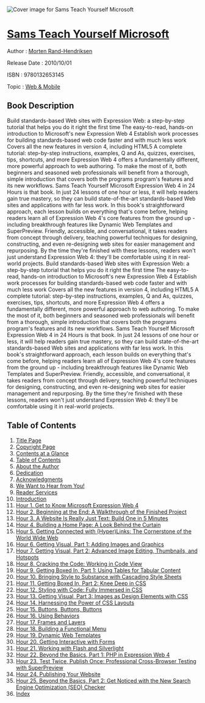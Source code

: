 ![Cover image for Sams Teach Yourself Microsoft](https://imgdetail.ebookreading.net/cover/cover/web_mobile/EB9780132653145.jpg)

[Sams Teach Yourself Microsoft](https://ebookreading.net/view/book/Sams+Teach+Yourself+Microsoft-EB9780132653145_1.html "Sams Teach Yourself Microsoft")
====================================================================================================================

Author : [Morten Rand-Hendriksen](https://ebookreading.net/search/author/Morten+Rand-Hendriksen)

Release Date : 2010/10/01

ISBN : 9780132653145

Topic : [Web & Mobile](https://ebookreading.net/search/category/web-mobile)

Book Description
-----------------

Build standards-based Web sites with Expression Web: a step-by-step tutorial that helps you do it right the first time
The easy-to-read, hands-on introduction to Microsoft's new Expression Web 4
Establish work processes for building standards-based web code faster and with much less work
Covers all the new features in version 4, including HTML5
A complete tutorial: step-by-step instructions, examples, Q and As, quizzes, exercises, tips, shortcuts, and more
Expression Web 4 offers a fundamentally different, more powerful approach to web authoring. To make the most of it, both beginners and seasoned web professionals will benefit from a thorough, simple introduction that covers both the programs program's features and its new workflows. Sams Teach Yourself Microsoft Expression Web 4 in 24 Hours is that book. In just 24 lessons of one hour or less, it will help readers gain true mastery, so they can build state-of-the-art standards-based Web sites and applications with far less work. In this book's straightforward approach, each lesson builds on everything that's come before, helping readers learn all of Expression Web 4's core features from the ground up - including breakthrough features like Dynamic Web Templates and SuperPreview. Friendly, accessible, and conversational, it takes readers from concept through delivery, teaching powerful techniques for designing, constructing, and even re-designing web sites for easier management and repurposing. By the time they're finished with these lessons, readers won't just understand Expression Web 4: they'll be comfortable using it in real-world projects.
              Build standards-based Web sites with Expression Web: a step-by-step tutorial that helps you do it right the first time
The easy-to-read, hands-on introduction to Microsoft's new Expression Web 4
Establish work processes for building standards-based web code faster and with much less work
Covers all the new features in version 4, including HTML5
A complete tutorial: step-by-step instructions, examples, Q and As, quizzes, exercises, tips, shortcuts, and more
Expression Web 4 offers a fundamentally different, more powerful approach to web authoring. To make the most of it, both beginners and seasoned web professionals will benefit from a thorough, simple introduction that covers both the programs program's features and its new workflows. Sams Teach Yourself Microsoft Expression Web 4 in 24 Hours is that book. In just 24 lessons of one hour or less, it will help readers gain true mastery, so they can build state-of-the-art standards-based Web sites and applications with far less work. In this book's straightforward approach, each lesson builds on everything that's come before, helping readers learn all of Expression Web 4's core features from the ground up - including breakthrough features like Dynamic Web Templates and SuperPreview. Friendly, accessible, and conversational, it takes readers from concept through delivery, teaching powerful techniques for designing, constructing, and even re-designing web sites for easier management and repurposing. By the time they're finished with these lessons, readers won't just understand Expression Web 4: they'll be comfortable using it in real-world projects.
              
Table of Contents
-----------------

1. [Title Page](https://ebookreading.net/view/book/Sams+Teach+Yourself+Microsoft-EB9780132653145_2.html)
1. [Copyright Page](https://ebookreading.net/view/book/Sams+Teach+Yourself+Microsoft-EB9780132653145_3.html)
1. [Contents at a Glance](https://ebookreading.net/view/book/Sams+Teach+Yourself+Microsoft-EB9780132653145_4.html)
1. [Table of Contents](https://ebookreading.net/view/book/Sams+Teach+Yourself+Microsoft-EB9780132653145_5.html)
1. [About the Author](https://ebookreading.net/view/book/Sams+Teach+Yourself+Microsoft-EB9780132653145_6.html)
1. [Dedication](https://ebookreading.net/view/book/Sams+Teach+Yourself+Microsoft-EB9780132653145_7.html)
1. [Acknowledgments](https://ebookreading.net/view/book/Sams+Teach+Yourself+Microsoft-EB9780132653145_8.html)
1. [We Want to Hear from You!](https://ebookreading.net/view/book/Sams+Teach+Yourself+Microsoft-EB9780132653145_9.html)
1. [Reader Services](https://ebookreading.net/view/book/Sams+Teach+Yourself+Microsoft-EB9780132653145_10.html)
1. [Introduction](https://ebookreading.net/view/book/Sams+Teach+Yourself+Microsoft-EB9780132653145_11.html)
1. [Hour 1. Get to Know Microsoft Expression Web 4](https://ebookreading.net/view/book/Sams+Teach+Yourself+Microsoft-EB9780132653145_12.html)
1. [Hour 2. Beginning at the End: A Walkthrough of the Finished Project](https://ebookreading.net/view/book/Sams+Teach+Yourself+Microsoft-EB9780132653145_13.html)
1. [Hour 3. A Website Is Really Just Text: Build One in 5 Minutes](https://ebookreading.net/view/book/Sams+Teach+Yourself+Microsoft-EB9780132653145_14.html)
1. [Hour 4. Building a Home Page: A Look Behind the Curtain](https://ebookreading.net/view/book/Sams+Teach+Yourself+Microsoft-EB9780132653145_15.html)
1. [Hour 5. Getting Connected with (Hyper)Links: The Cornerstone of the World Wide Web](https://ebookreading.net/view/book/Sams+Teach+Yourself+Microsoft-EB9780132653145_16.html)
1. [Hour 6. Getting Visual, Part 1: Adding Images and Graphics](https://ebookreading.net/view/book/Sams+Teach+Yourself+Microsoft-EB9780132653145_17.html)
1. [Hour 7. Getting Visual, Part 2: Advanced Image Editing, Thumbnails, and Hotspots](https://ebookreading.net/view/book/Sams+Teach+Yourself+Microsoft-EB9780132653145_18.html)
1. [Hour 8. Cracking the Code: Working in Code View](https://ebookreading.net/view/book/Sams+Teach+Yourself+Microsoft-EB9780132653145_19.html)
1. [Hour 9. Getting Boxed In, Part 1: Using Tables for Tabular Content](https://ebookreading.net/view/book/Sams+Teach+Yourself+Microsoft-EB9780132653145_20.html)
1. [Hour 10. Bringing Style to Substance with Cascading Style Sheets](https://ebookreading.net/view/book/Sams+Teach+Yourself+Microsoft-EB9780132653145_21.html)
1. [Hour 11. Getting Boxed In, Part 2: Knee Deep in CSS](https://ebookreading.net/view/book/Sams+Teach+Yourself+Microsoft-EB9780132653145_23.html)
1. [Hour 12. Styling with Code: Fully Immersed in CSS](https://ebookreading.net/view/book/Sams+Teach+Yourself+Microsoft-EB9780132653145_0.html)
1. [Hour 13. Getting Visual, Part 3: Images as Design Elements with CSS](https://ebookreading.net/view/book/Sams+Teach+Yourself+Microsoft-EB9780132653145_24.html)
1. [Hour 14. Harnessing the Power of CSS Layouts](https://ebookreading.net/view/book/Sams+Teach+Yourself+Microsoft-EB9780132653145_25.html)
1. [Hour 15. Buttons, Buttons, Buttons](https://ebookreading.net/view/book/Sams+Teach+Yourself+Microsoft-EB9780132653145_26.html)
1. [Hour 16. Using Behaviors](https://ebookreading.net/view/book/Sams+Teach+Yourself+Microsoft-EB9780132653145_27.html)
1. [Hour 17. Frames and Layers](https://ebookreading.net/view/book/Sams+Teach+Yourself+Microsoft-EB9780132653145_28.html)
1. [Hour 18. Building a Functional Menu](https://ebookreading.net/view/book/Sams+Teach+Yourself+Microsoft-EB9780132653145_29.html)
1. [Hour 19. Dynamic Web Templates](https://ebookreading.net/view/book/Sams+Teach+Yourself+Microsoft-EB9780132653145_30.html)
1. [Hour 20. Getting Interactive with Forms](https://ebookreading.net/view/book/Sams+Teach+Yourself+Microsoft-EB9780132653145_31.html)
1. [Hour 21. Working with Flash and Silverlight](https://ebookreading.net/view/book/Sams+Teach+Yourself+Microsoft-EB9780132653145_32.html)
1. [Hour 22. Beyond the Basics, Part 1: PHP in Expression Web 4](https://ebookreading.net/view/book/Sams+Teach+Yourself+Microsoft-EB9780132653145_33.html)
1. [Hour 23. Test Twice, Publish Once: Professional Cross-Browser Testing with SuperPreview](https://ebookreading.net/view/book/Sams+Teach+Yourself+Microsoft-EB9780132653145_34.html)
1. [Hour 24. Publishing Your Website](https://ebookreading.net/view/book/Sams+Teach+Yourself+Microsoft-EB9780132653145_35.html)
1. [Hour 25. Beyond the Basics, Part 2: Get Noticed with the New Search Engine Optimization (SEO) Checker](https://ebookreading.net/view/book/Sams+Teach+Yourself+Microsoft-EB9780132653145_36.html)
1. [Index](https://ebookreading.net/view/book/Sams+Teach+Yourself+Microsoft-EB9780132653145_37.html)
